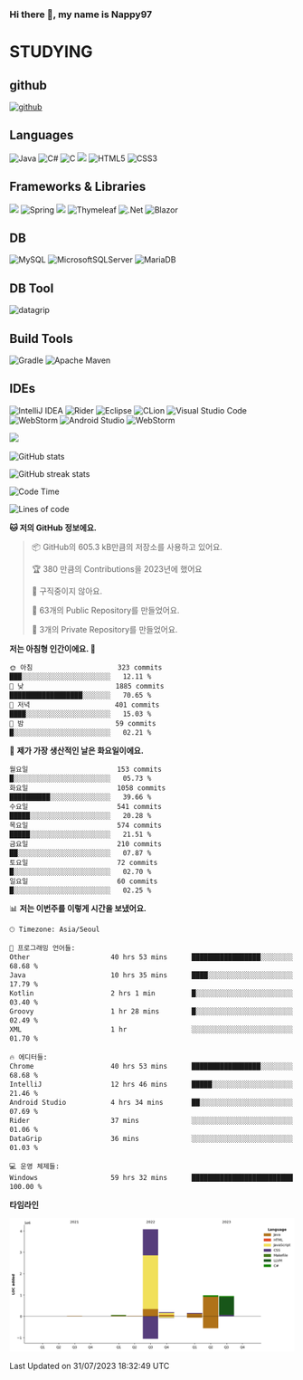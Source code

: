 ### Hi there 👋, my name is Nappy97

# STUDYING
## github
[<img src='https://cdn.jsdelivr.net/npm/simple-icons@3.0.1/icons/github.svg' alt='github' height='40'>](https://github.com/Nappy97)  

## Languages
![Java](https://img.shields.io/badge/java-%23ED8B00.svg?style=for-the-badge&logo=openjdk&logoColor=white) ![C#](https://img.shields.io/badge/c%23-%23239120.svg?style=for-the-badge&logo=c-sharp&logoColor=white) ![C](https://img.shields.io/badge/c-%2300599C.svg?style=for-the-badge&logo=c&logoColor=white) <img src="https://img.shields.io/badge/javascript-F7DF1E?style=for-the-badge&logo=javascript&logoColor=black"> ![HTML5](https://img.shields.io/badge/html5-%23E34F26.svg?style=for-the-badge&logo=html5&logoColor=white) ![CSS3](https://img.shields.io/badge/css3-%231572B6.svg?style=for-the-badge&logo=css3&logoColor=white)

## Frameworks & Libraries
<img src="https://img.shields.io/badge/bootstrap-7952B3?style=for-the-badge&logo=bootstrap&logoColor=white"> ![Spring](https://img.shields.io/badge/spring-%236DB33F.svg?style=for-the-badge&logo=spring&logoColor=white) <img src="https://img.shields.io/badge/jQuery-0769AD?style=for-the-badge&logo=jquery&logoColor=white"> ![Thymeleaf](https://img.shields.io/badge/Thymeleaf-%23005C0F.svg?style=for-the-badge&logo=Thymeleaf&logoColor=white) ![.Net](https://img.shields.io/badge/.NET-5C2D91?style=for-the-badge&logo=.net&logoColor=white) ![Blazor](https://img.shields.io/badge/blazor-%235C2D91.svg?style=for-the-badge&logo=blazor&logoColor=white)

## DB
![MySQL](https://img.shields.io/badge/mysql-%2300f.svg?style=for-the-badge&logo=mysql&logoColor=white) ![MicrosoftSQLServer](https://img.shields.io/badge/Microsoft%20SQL%20Server-CC2927?style=for-the-badge&logo=microsoft%20sql%20server&logoColor=white) ![MariaDB](https://img.shields.io/badge/MariaDB-003545?style=for-the-badge&logo=mariadb&logoColor=white)

## DB Tool
![datagrip](https://img.shields.io/badge/datagrip-9681EB?style=flat&logo=datagrip)

## Build Tools
![Gradle](https://img.shields.io/badge/Gradle-02303A.svg?style=for-the-badge&logo=Gradle&logoColor=white) ![Apache Maven](https://img.shields.io/badge/Apache%20Maven-C71A36?style=for-the-badge&logo=Apache%20Maven&logoColor=white)

## IDEs
![IntelliJ IDEA](https://img.shields.io/badge/IntelliJIDEA-000000.svg?style=for-the-badge&logo=intellij-idea&logoColor=white) ![Rider](https://img.shields.io/badge/Rider-000000.svg?style=for-the-badge&logo=Rider&logoColor=white&color=black&labelColor=crimson) ![Eclipse](https://img.shields.io/badge/Eclipse-FE7A16.svg?style=for-the-badge&logo=Eclipse&logoColor=white) ![CLion](https://img.shields.io/badge/CLion-black?style=for-the-badge&logo=clion&logoColor=white) ![Visual Studio Code](https://img.shields.io/badge/Visual%20Studio%20Code-0078d7.svg?style=for-the-badge&logo=visual-studio-code&logoColor=white) ![WebStorm](https://img.shields.io/badge/webstorm-143?style=for-the-badge&logo=webstorm&logoColor=white&color=black) ![Android Studio](https://img.shields.io/badge/Android%20Studio-3DDC84.svg?style=for-the-badge&logo=android-studio&logoColor=white) ![WebStorm](https://img.shields.io/badge/webstorm-143?style=for-the-badge&logo=webstorm&logoColor=white&color=black)

<div>
  <img  src="https://github-readme-stats.vercel.app/api/top-langs/?username=Nappy97&langs_count=8&exclude_repo=Example-deep-learning-from-scratch&layout=compact&line_height=24&hide_border=true&title_color=d88e82&card_width=280">
<div>
  
![GitHub stats](https://github-readme-stats.vercel.app/api?username=Nappy97&show_icons=true)  

![GitHub streak stats](https://github-readme-streak-stats.herokuapp.com/?user=Nappy97)  

<!--START_SECTION:waka-->
![Code Time](http://img.shields.io/badge/Code%20Time-350%20hrs%2050%20mins-blue)

![Lines of code](https://img.shields.io/badge/%EC%A0%80%EB%8A%94%20%EC%97%AC%ED%83%9C%EA%B9%8C%EC%A7%80%20-6.4%20million%20%EC%A4%84%EC%9D%98%20%EC%BD%94%EB%93%9C%EB%A5%BC%20%EC%9E%91%EC%84%B1%ED%96%88%EC%96%B4%EC%9A%94.-blue)

**🐱 저의 GitHub 정보에요.** 

> 📦 GitHub의 605.3 kB만큼의 저장소를 사용하고 있어요. 
 > 
> 🏆 380 만큼의 Contributions을 2023년에 했어요
 > 
> 🚫 구직중이지 않아요.
 > 
> 📜 63개의 Public Repository를 만들었어요. 
 > 
> 🔑 3개의 Private Repository를 만들었어요. 
 > 
**저는 아침형 인간이에요. 🐤** 

```text
🌞 아침                     323 commits         ███░░░░░░░░░░░░░░░░░░░░░░   12.11 % 
🌆 낮　                     1885 commits        ██████████████████░░░░░░░   70.65 % 
🌃 저녁                     401 commits         ████░░░░░░░░░░░░░░░░░░░░░   15.03 % 
🌙 밤　                     59 commits          █░░░░░░░░░░░░░░░░░░░░░░░░   02.21 % 
```
📅 **제가 가장 생산적인 날은 화요일이에요.** 

```text
월요일                      153 commits         █░░░░░░░░░░░░░░░░░░░░░░░░   05.73 % 
화요일                      1058 commits        ██████████░░░░░░░░░░░░░░░   39.66 % 
수요일                      541 commits         █████░░░░░░░░░░░░░░░░░░░░   20.28 % 
목요일                      574 commits         █████░░░░░░░░░░░░░░░░░░░░   21.51 % 
금요일                      210 commits         ██░░░░░░░░░░░░░░░░░░░░░░░   07.87 % 
토요일                      72 commits          █░░░░░░░░░░░░░░░░░░░░░░░░   02.70 % 
일요일                      60 commits          █░░░░░░░░░░░░░░░░░░░░░░░░   02.25 % 
```


📊 **저는 이번주를 이렇게 시간을 보냈어요.** 

```text
🕑︎ Timezone: Asia/Seoul

💬 프로그래밍 언어들: 
Other                    40 hrs 53 mins      █████████████████░░░░░░░░   68.68 % 
Java                     10 hrs 35 mins      ████░░░░░░░░░░░░░░░░░░░░░   17.79 % 
Kotlin                   2 hrs 1 min         █░░░░░░░░░░░░░░░░░░░░░░░░   03.40 % 
Groovy                   1 hr 28 mins        █░░░░░░░░░░░░░░░░░░░░░░░░   02.49 % 
XML                      1 hr                ░░░░░░░░░░░░░░░░░░░░░░░░░   01.70 % 

🔥 에디터들: 
Chrome                   40 hrs 53 mins      █████████████████░░░░░░░░   68.68 % 
IntelliJ                 12 hrs 46 mins      █████░░░░░░░░░░░░░░░░░░░░   21.46 % 
Android Studio           4 hrs 34 mins       ██░░░░░░░░░░░░░░░░░░░░░░░   07.69 % 
Rider                    37 mins             ░░░░░░░░░░░░░░░░░░░░░░░░░   01.06 % 
DataGrip                 36 mins             ░░░░░░░░░░░░░░░░░░░░░░░░░   01.03 % 

💻 운영 체제들: 
Windows                  59 hrs 32 mins      █████████████████████████   100.00 % 
```

**타임라인**

![Lines of Code chart](https://raw.githubusercontent.com/Nappy97/Nappy97/main/assets/bar_graph.png)


 Last Updated on 31/07/2023 18:32:49 UTC
<!--END_SECTION:waka-->
